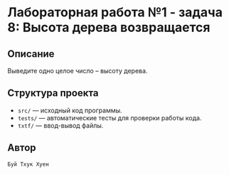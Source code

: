 # Лабораторная работа №1 - задача 8: Высота дерева возвращается

## Описание
Выведите одно целое число – высоту дерева.

## Структура проекта
- `src/` — исходный код программы.
- `tests/` — автоматические тесты для проверки работы кода.
- `txtf/` — ввод-вывод файлы.

## Автор
    Буй Тхук Хуен